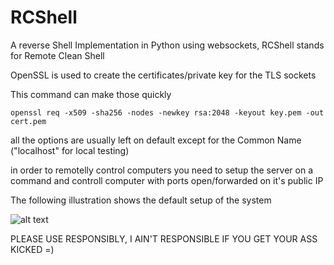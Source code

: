 # RCShell
A reverse Shell Implementation in Python using websockets, RCShell stands for Remote Clean Shell

OpenSSL is used to create the certificates/private key for the TLS sockets

This command can make those quickly

```openssl req -x509 -sha256 -nodes -newkey rsa:2048 -keyout key.pem -out cert.pem```

all the options are usually left on default except for the Common Name ("localhost" for local testing)

in order to remotelly control computers you need to setup the server
on a command and controll computer with ports open/forwarded on it's public IP 

The following illustration shows the default setup of the system

![alt text](https://github.com/Trojanzaro/RCShell/blob/main/network_setup.png?raw=true)

PLEASE USE RESPONSIBLY, I AIN'T RESPONSIBLE IF YOU GET YOUR ASS KICKED =)

